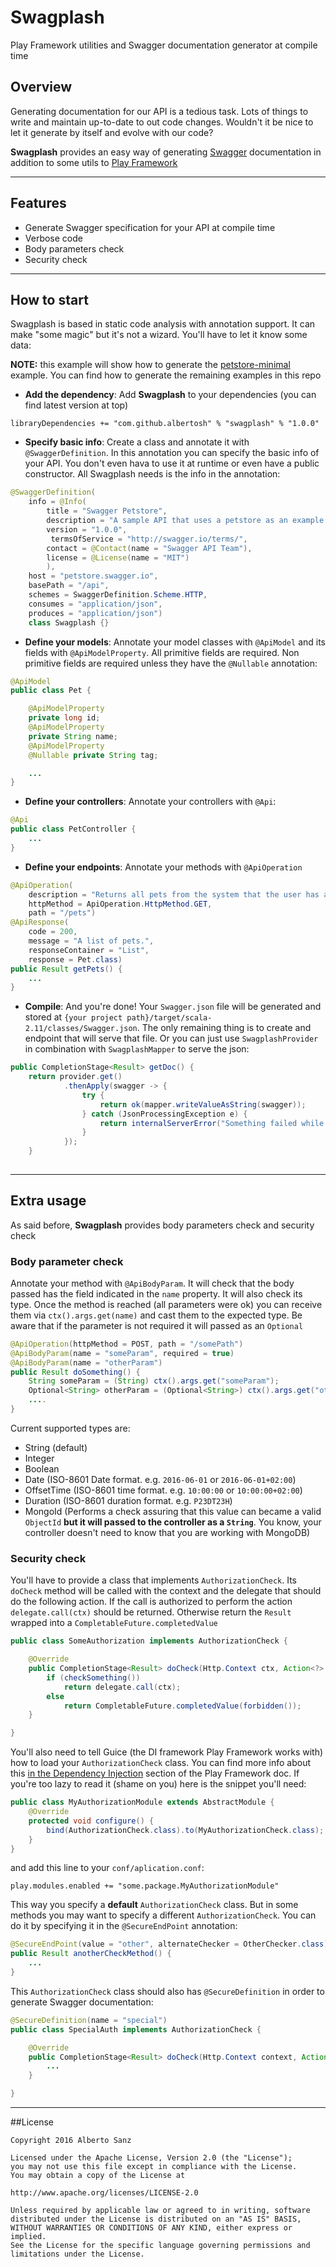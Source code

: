 # Swagplash

Play Framework utilities and Swagger documentation generator at compile time

## Overview

Generating documentation for our API is a tedious task. Lots of things to write and maintain up-to-date to out code changes. Wouldn't it be nice to let it generate by itself and evolve with our code?

**Swagplash** provides an easy way of generating [Swagger](http://swagger.io/) documentation in addition to some utils to [Play Framework](https://www.playframework.com/) 

---

## Features

* Generate Swagger specification for your API at compile time
* Verbose code
* Body parameters check
* Security check

--- 

## How to start

Swagplash is based in static code analysis with annotation support. It can make "some magic" but it's not a wizard. You'll have to let it know some data:

**NOTE:** this example will show how to generate the [petstore-minimal](https://github.com/OAI/OpenAPI-Specification/blob/master/examples/v2.0/json/petstore-minimal.json) example. You can find how to generate the remaining examples in this repo

* **Add the dependency**: Add **Swagplash** to your dependencies (you can find latest version at top)

```
libraryDependencies += "com.github.albertosh" % "swagplash" % "1.0.0"
```

* **Specify basic info**: Create a class and annotate it with `@SwaggerDefinition`. In this annotation you can specify the basic info of your API. You don't even hava to use it at runtime or even have a public constructor. All Swagplash needs is the info in the annotation:

```java
@SwaggerDefinition(
    info = @Info(
        title = "Swagger Petstore",
        description = "A sample API that uses a petstore as an example to demonstrate features in the swagger-2.0 specification",
        version = "1.0.0",
         termsOfService = "http://swagger.io/terms/",
        contact = @Contact(name = "Swagger API Team"),
        license = @License(name = "MIT")
        ),
    host = "petstore.swagger.io",
    basePath = "/api",
    schemes = SwaggerDefinition.Scheme.HTTP,
    consumes = "application/json",
    produces = "application/json")
    class Swagplash {}
```

* **Define your models**: Annotate your model classes with `@ApiModel` and its fields with `@ApiModelProperty`. All primitive fields are required. Non primitive fields are required unless they have the `@Nullable` annotation:

```java
@ApiModel
public class Pet {

    @ApiModelProperty
    private long id;
    @ApiModelProperty
    private String name;
    @ApiModelProperty
    @Nullable private String tag;

    ...
}
```

* **Define your controllers**: Annotate your controllers with `@Api`:

```java
@Api
public class PetController {
    ...
}
```

* **Define your endpoints**: Annotate your methods with `@ApiOperation`

```java
@ApiOperation(
    description = "Returns all pets from the system that the user has access to",
    httpMethod = ApiOperation.HttpMethod.GET,
    path = "/pets")
@ApiResponse(
    code = 200,
    message = "A list of pets.",
    responseContainer = "List",
    response = Pet.class)
public Result getPets() {
    ...
}
``` 

* **Compile**: And you're done! Your `Swagger.json` file will be generated and stored at `{your project path}/target/scala-2.11/classes/Swagger.json`. The only remaining thing is to create and endpoint that will serve that file. Or you can just use `SwagplashProvider` in combination with `SwagplashMapper` to serve the json:

```java
public CompletionStage<Result> getDoc() {
    return provider.get()
            .thenApply(swagger -> {
                try {
                    return ok(mapper.writeValueAsString(swagger));
                } catch (JsonProcessingException e) {
                    return internalServerError("Something failed while writing swagger.json");
                }
            });
    }
    
```

---

## Extra usage

As said before, **Swagplash** provides body parameters check and security check

### Body parameter check

Annotate your method with `@ApiBodyParam`. It will check that the body passed has the field indicated in the `name` property. It will also check its type. Once the method is reached (all parameters were ok) you can receive them via `ctx().args.get(name)` and cast them to the expected type. Be aware that if the parameter is not required it will passed as an `Optional`

```java
@ApiOperation(httpMethod = POST, path = "/somePath")
@ApiBodyParam(name = "someParam", required = true)
@ApiBodyParam(name = "otherParam")
public Result doSomething() {
    String someParam = (String) ctx().args.get("someParam");
    Optional<String> otherParam = (Optional<String>) ctx().args.get("otherParam");
    ....
}        
```

Current supported types are:
* String (default)
* Integer
* Boolean
* Date (ISO-8601 Date format. e.g. `2016-06-01` or `2016-06-01+02:00`)
* OffsetTime (ISO-8601 time format. e.g. `10:00:00` or `10:00:00+02:00`)
* Duration (ISO-8601 duration format. e.g. `P23DT23H`)
* MongoId (Performs a check assuring that this value can became a valid `ObjectId` **but it will passed to the controller as a `String`**. You know, your controller doesn't need to know that you are working with MongoDB)


### Security check

You'll have to provide a class that implements `AuthorizationCheck`. Its `doCheck` method will be called with the context and the delegate that should do the following action. If the call is authorized to perform the action `delegate.call(ctx)` should be returned. Otherwise return the `Result` wrapped into a `CompletableFuture.completedValue`

``` java
public class SomeAuthorization implements AuthorizationCheck {

    @Override
    public CompletionStage<Result> doCheck(Http.Context ctx, Action<?> delegate) {
        if (checkSomething())
            return delegate.call(ctx);
        else
            return CompletableFuture.completedValue(forbidden());
    }

}
```
 You'll also need to tell Guice (the DI framework Play Framework works with) how to load your `AuthorizationCheck` class. You can find more info about this [in the Dependency Injection](https://www.playframework.com/documentation/2.5.x/JavaDependencyInjection#programmatic-bindings) section of the Play Framework doc.
 If you're too lazy to read it (shame on you) here is the snippet you'll need:

``` java
public class MyAuthorizationModule extends AbstractModule {
    @Override
    protected void configure() {
        bind(AuthorizationCheck.class).to(MyAuthorizationCheck.class);
    }
}
```
and add this line to your `conf/aplication.conf`:

    play.modules.enabled += "some.package.MyAuthorizationModule"

This way you specify a **default** `AuthorizationCheck` class. But in some methods you may want to specify a different `AuthorizationCheck`. You can do it by specifying it in the `@SecureEndPoint` annotation:

``` java
@SecureEndPoint(value = "other", alternateChecker = OtherChecker.class)
public Result anotherCheckMethod() {
    ...
}
```

This `AuthorizationCheck` class should also has `@SecureDefinition` in order to generate Swagger documentation:

``` java
@SecureDefinition(name = "special")
public class SpecialAuth implements AuthorizationCheck {

    @Override
    public CompletionStage<Result> doCheck(Http.Context context, Action<?> delegate) {
        ...
    }

}
```

---

##License
 
    Copyright 2016 Alberto Sanz

    Licensed under the Apache License, Version 2.0 (the "License");
    you may not use this file except in compliance with the License.
    You may obtain a copy of the License at

    http://www.apache.org/licenses/LICENSE-2.0

    Unless required by applicable law or agreed to in writing, software
    distributed under the License is distributed on an "AS IS" BASIS,
    WITHOUT WARRANTIES OR CONDITIONS OF ANY KIND, either express or implied.
    See the License for the specific language governing permissions and
    limitations under the License.